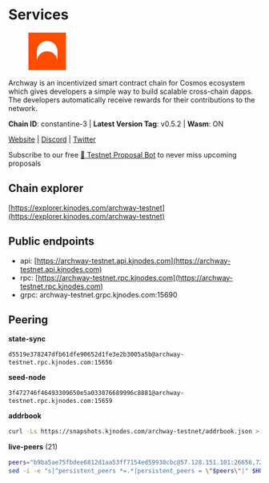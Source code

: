 # Services

<figure><img src="https://raw.githubusercontent.com/kj89/cosmos-images/main/logos/archway.png" alt=""><figcaption></figcaption></figure>

Archway is an incentivized smart contract chain for Cosmos  ecosystem which gives developers a simple way to build  scalable cross-chain dapps. The developers automatically  receive rewards for their contributions to the network.

**Chain ID**: constantine-3 | **Latest Version Tag**: v0.5.2 | **Wasm**: ON

[Website](https://archway.io) | [Discord](https://discord.gg/archwayhq) | [Twitter](https://twitter.com/archwayhq)



Subscribe to our free [🤖 Testnet Proposal Bot](https://t.me/kjnodes_testnet_proposal_bot) to never miss upcoming proposals


## Chain explorer
[https://explorer.kjnodes.com/archway-testnet](https://explorer.kjnodes.com/archway-testnet)

## Public endpoints

* api: [https://archway-testnet.api.kjnodes.com](https://archway-testnet.api.kjnodes.com)
* rpc: [https://archway-testnet.rpc.kjnodes.com](https://archway-testnet.rpc.kjnodes.com)
* grpc: archway-testnet.grpc.kjnodes.com:15690

## Peering

**state-sync**

```text
d5519e378247dfb61dfe90652d1fe3e2b3005a5b@archway-testnet.rpc.kjnodes.com:15656
```

**seed-node**

```text
3f472746f46493309650e5a033076689996c8881@archway-testnet.rpc.kjnodes.com:15659
```

**addrbook**
```bash
curl -Ls https://snapshots.kjnodes.com/archway-testnet/addrbook.json > $HOME/.archway/config/addrbook.json
```

**live-peers** (21)
```bash
peers="b9ba5ae75fbdee6812d1aa53ff7154ed59938cbc@57.128.151.101:26656,72ff166996ef9590879a7b7ab00b3b71529632a9@65.109.90.171:31656,3320a6e7d7f1480e832d74d5ada53d8e275458bb@65.108.238.61:24656,7786f708c1851dd433a03f71ec3ff74d65895de7@34.31.130.235:26656,d5519e378247dfb61dfe90652d1fe3e2b3005a5b@65.109.68.190:15656,b7084c40af131f24ab7e449a9844e0f56c94fa41@51.91.30.173:4000,874f0042c20d3808eccb86b523fffe42903034b8@95.217.144.107:11556,261acb73f483d1cace653cb54f7b8815f63b7e56@54.36.227.1:26656,8dfda1e1a1a690440810d8fdc19c5788ac5a4810@65.109.48.181:33656,e40e240706e5c551de40fefab1ad9fbf4a4bec23@141.94.73.39:42656,958d9056c6173edb4714b6468bda509e97d0c80c@65.108.231.124:45656,9588fb1df2b32f50ca95c31dd92de0cd4724eac3@120.226.39.200:26656,d0a57dec1e14e60e73c9a3f89f7cf351a846bd8a@120.226.39.220:16656,5869fe239308895eed0cdfdfdf386c7642a36459@38.242.227.84:15656,5c2a752c9b1952dbed075c56c600c3a79b58c395@195.3.220.140:26946,e5e71ccd387eba74fec51b211e9236fca965af40@46.4.5.45:11556,3591dd903e95c9b25618f90c4a6bda63861ab8ec@65.109.92.79:45656,2854e7247155c5c0c418de40ed168850b4c73c60@85.232.252.19:26156,d1334258b592ebccb85a917aa65976b74e254a60@65.109.65.248:31656,0cf5d2bcc49c1acddb6b7b2bc547543ec2fbe844@34.239.246.206:26656,9aa8a73ea9364aa3cf7806d4dd25b6aed88d8152@190.2.136.144:11756"
sed -i -e "s|^persistent_peers *=.*|persistent_peers = \"$peers\"|" $HOME/.archway/config/config.toml
```
